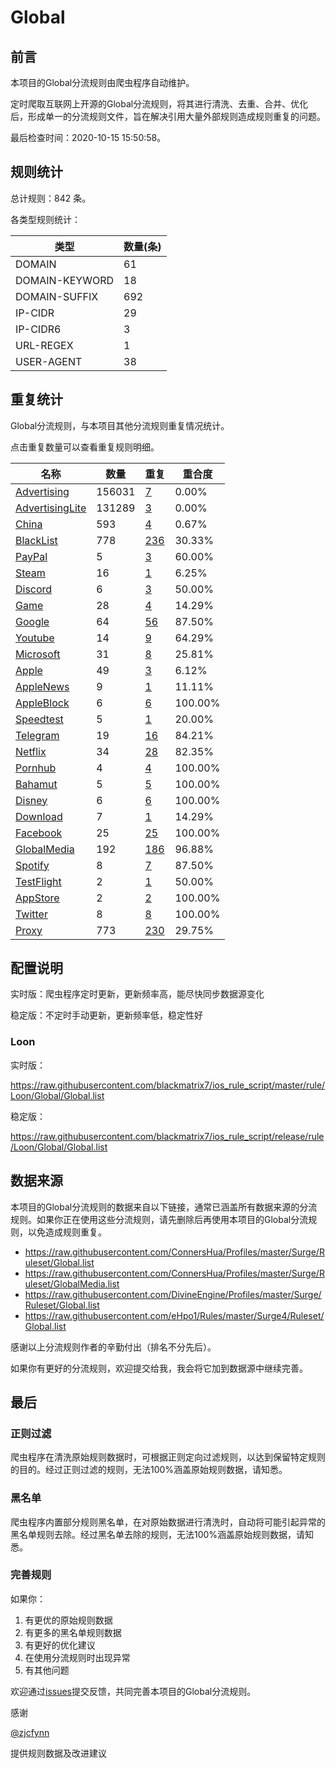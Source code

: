 # Global

## 前言

本项目的Global分流规则由爬虫程序自动维护。

定时爬取互联网上开源的Global分流规则，将其进行清洗、去重、合并、优化后，形成单一的分流规则文件，旨在解决引用大量外部规则造成规则重复的问题。


最后检查时间：2020-10-15 15:50:58。

## 规则统计

总计规则：842 条。

各类型规则统计：

| 类型 | 数量(条) |
| ---- | ---- |
| DOMAIN | 61 |
| DOMAIN-KEYWORD | 18 |
| DOMAIN-SUFFIX | 692 |
| IP-CIDR | 29 |
| IP-CIDR6 | 3 |
| URL-REGEX | 1 |
| USER-AGENT | 38 |
## 重复统计

Global分流规则，与本项目其他分流规则重复情况统计。

点击重复数量可以查看重复规则明细。

| 名称 | 数量 | 重复 | 重合度 |
| ---- | ---- | ---- | ------ |
|  [Advertising](https://github.com/blackmatrix7/ios_rule_script/tree/master/rule/Loon/Advertising)    | 156031   | [7](https://github.com/blackmatrix7/ios_rule_script/tree/master/rule/Repeat/Global/Advertising.list)   |   0.00%  |
|  [AdvertisingLite](https://github.com/blackmatrix7/ios_rule_script/tree/master/rule/Loon/AdvertisingLite)    | 131289   | [3](https://github.com/blackmatrix7/ios_rule_script/tree/master/rule/Repeat/Global/AdvertisingLite.list)   |   0.00%  |
|  [China](https://github.com/blackmatrix7/ios_rule_script/tree/master/rule/Loon/China)    | 593   | [4](https://github.com/blackmatrix7/ios_rule_script/tree/master/rule/Repeat/Global/China.list)   |   0.67%  |
|  [BlackList](https://github.com/blackmatrix7/ios_rule_script/tree/master/rule/Loon/BlackList)    | 778   | [236](https://github.com/blackmatrix7/ios_rule_script/tree/master/rule/Repeat/Global/BlackList.list)   |   30.33%  |
|  [PayPal](https://github.com/blackmatrix7/ios_rule_script/tree/master/rule/Loon/PayPal)    | 5   | [3](https://github.com/blackmatrix7/ios_rule_script/tree/master/rule/Repeat/Global/PayPal.list)   |   60.00%  |
|  [Steam](https://github.com/blackmatrix7/ios_rule_script/tree/master/rule/Loon/Steam)    | 16   | [1](https://github.com/blackmatrix7/ios_rule_script/tree/master/rule/Repeat/Global/Steam.list)   |   6.25%  |
|  [Discord](https://github.com/blackmatrix7/ios_rule_script/tree/master/rule/Loon/Discord)    | 6   | [3](https://github.com/blackmatrix7/ios_rule_script/tree/master/rule/Repeat/Global/Discord.list)   |   50.00%  |
|  [Game](https://github.com/blackmatrix7/ios_rule_script/tree/master/rule/Loon/Game)    | 28   | [4](https://github.com/blackmatrix7/ios_rule_script/tree/master/rule/Repeat/Global/Game.list)   |   14.29%  |
|  [Google](https://github.com/blackmatrix7/ios_rule_script/tree/master/rule/Loon/Google)    | 64   | [56](https://github.com/blackmatrix7/ios_rule_script/tree/master/rule/Repeat/Global/Google.list)   |   87.50%  |
|  [Youtube](https://github.com/blackmatrix7/ios_rule_script/tree/master/rule/Loon/Youtube)    | 14   | [9](https://github.com/blackmatrix7/ios_rule_script/tree/master/rule/Repeat/Global/Youtube.list)   |   64.29%  |
|  [Microsoft](https://github.com/blackmatrix7/ios_rule_script/tree/master/rule/Loon/Microsoft)    | 31   | [8](https://github.com/blackmatrix7/ios_rule_script/tree/master/rule/Repeat/Global/Microsoft.list)   |   25.81%  |
|  [Apple](https://github.com/blackmatrix7/ios_rule_script/tree/master/rule/Loon/Apple)    | 49   | [3](https://github.com/blackmatrix7/ios_rule_script/tree/master/rule/Repeat/Global/Apple.list)   |   6.12%  |
|  [AppleNews](https://github.com/blackmatrix7/ios_rule_script/tree/master/rule/Loon/AppleNews)    | 9   | [1](https://github.com/blackmatrix7/ios_rule_script/tree/master/rule/Repeat/Global/AppleNews.list)   |   11.11%  |
|  [AppleBlock](https://github.com/blackmatrix7/ios_rule_script/tree/master/rule/Loon/AppleBlock)    | 6   | [6](https://github.com/blackmatrix7/ios_rule_script/tree/master/rule/Repeat/Global/AppleBlock.list)   |   100.00%  |
|  [Speedtest](https://github.com/blackmatrix7/ios_rule_script/tree/master/rule/Loon/Speedtest)    | 5   | [1](https://github.com/blackmatrix7/ios_rule_script/tree/master/rule/Repeat/Global/Speedtest.list)   |   20.00%  |
|  [Telegram](https://github.com/blackmatrix7/ios_rule_script/tree/master/rule/Loon/Telegram)    | 19   | [16](https://github.com/blackmatrix7/ios_rule_script/tree/master/rule/Repeat/Global/Telegram.list)   |   84.21%  |
|  [Netflix](https://github.com/blackmatrix7/ios_rule_script/tree/master/rule/Loon/Netflix)    | 34   | [28](https://github.com/blackmatrix7/ios_rule_script/tree/master/rule/Repeat/Global/Netflix.list)   |   82.35%  |
|  [Pornhub](https://github.com/blackmatrix7/ios_rule_script/tree/master/rule/Loon/Pornhub)    | 4   | [4](https://github.com/blackmatrix7/ios_rule_script/tree/master/rule/Repeat/Global/Pornhub.list)   |   100.00%  |
|  [Bahamut](https://github.com/blackmatrix7/ios_rule_script/tree/master/rule/Loon/Bahamut)    | 5   | [5](https://github.com/blackmatrix7/ios_rule_script/tree/master/rule/Repeat/Global/Bahamut.list)   |   100.00%  |
|  [Disney](https://github.com/blackmatrix7/ios_rule_script/tree/master/rule/Loon/Disney)    | 6   | [6](https://github.com/blackmatrix7/ios_rule_script/tree/master/rule/Repeat/Global/Disney.list)   |   100.00%  |
|  [Download](https://github.com/blackmatrix7/ios_rule_script/tree/master/rule/Loon/Download)    | 7   | [1](https://github.com/blackmatrix7/ios_rule_script/tree/master/rule/Repeat/Global/Download.list)   |   14.29%  |
|  [Facebook](https://github.com/blackmatrix7/ios_rule_script/tree/master/rule/Loon/Facebook)    | 25   | [25](https://github.com/blackmatrix7/ios_rule_script/tree/master/rule/Repeat/Global/Facebook.list)   |   100.00%  |
|  [GlobalMedia](https://github.com/blackmatrix7/ios_rule_script/tree/master/rule/Loon/GlobalMedia)    | 192   | [186](https://github.com/blackmatrix7/ios_rule_script/tree/master/rule/Repeat/Global/GlobalMedia.list)   |   96.88%  |
|  [Spotify](https://github.com/blackmatrix7/ios_rule_script/tree/master/rule/Loon/Spotify)    | 8   | [7](https://github.com/blackmatrix7/ios_rule_script/tree/master/rule/Repeat/Global/Spotify.list)   |   87.50%  |
|  [TestFlight](https://github.com/blackmatrix7/ios_rule_script/tree/master/rule/Loon/TestFlight)    | 2   | [1](https://github.com/blackmatrix7/ios_rule_script/tree/master/rule/Repeat/Global/TestFlight.list)   |   50.00%  |
|  [AppStore](https://github.com/blackmatrix7/ios_rule_script/tree/master/rule/Loon/AppStore)    | 2   | [2](https://github.com/blackmatrix7/ios_rule_script/tree/master/rule/Repeat/Global/AppStore.list)   |   100.00%  |
|  [Twitter](https://github.com/blackmatrix7/ios_rule_script/tree/master/rule/Loon/Twitter)    | 8   | [8](https://github.com/blackmatrix7/ios_rule_script/tree/master/rule/Repeat/Global/Twitter.list)   |   100.00%  |
|  [Proxy](https://github.com/blackmatrix7/ios_rule_script/tree/master/rule/Loon/Proxy)    | 773   | [230](https://github.com/blackmatrix7/ios_rule_script/tree/master/rule/Repeat/Global/Proxy.list)   |   29.75%  |
## 配置说明

实时版：爬虫程序定时更新，更新频率高，能尽快同步数据源变化

稳定版：不定时手动更新，更新频率低，稳定性好

### Loon 
实时版：

https://raw.githubusercontent.com/blackmatrix7/ios_rule_script/master/rule/Loon/Global/Global.list

稳定版：

https://raw.githubusercontent.com/blackmatrix7/ios_rule_script/release/rule/Loon/Global/Global.list

## 数据来源

本项目的Global分流规则的数据来自以下链接，通常已涵盖所有数据来源的分流规则。如果你正在使用这些分流规则，请先删除后再使用本项目的Global分流规则，以免造成规则重复。

- https://raw.githubusercontent.com/ConnersHua/Profiles/master/Surge/Ruleset/Global.list
- https://raw.githubusercontent.com/ConnersHua/Profiles/master/Surge/Ruleset/GlobalMedia.list
- https://raw.githubusercontent.com/DivineEngine/Profiles/master/Surge/Ruleset/Global.list
- https://raw.githubusercontent.com/eHpo1/Rules/master/Surge4/Ruleset/Global.list


感谢以上分流规则作者的辛勤付出（排名不分先后）。

如果你有更好的分流规则，欢迎提交给我，我会将它加到数据源中继续完善。

## 最后

### 正则过滤

爬虫程序在清洗原始规则数据时，可根据正则定向过滤规则，以达到保留特定规则的目的。经过正则过滤的规则，无法100%涵盖原始规则数据，请知悉。

### 黑名单

爬虫程序内置部分规则黑名单，在对原始数据进行清洗时，自动将可能引起异常的黑名单规则去除。经过黑名单去除的规则，无法100%涵盖原始规则数据，请知悉。

### 完善规则

如果你：

1. 有更优的原始规则数据
2. 有更多的黑名单规则数据
3. 有更好的优化建议
4. 在使用分流规则时出现异常
5. 有其他问题

欢迎通过[issues](https://github.com/blackmatrix7/ios_rule_script/issues/new)提交反馈，共同完善本项目的Global分流规则。

感谢

[@zjcfynn](https://github.com/zjcfynn)

提供规则数据及改进建议